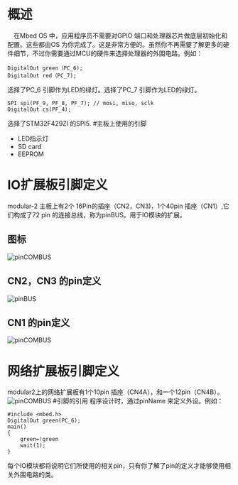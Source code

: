 # 概述
&ensp;&ensp;在Mbed OS 中，应用程序员不需要对GPIO 端口和处理器芯片做底层初始化和配置。这些都由OS 为你完成了。这是非常方便的。虽然你不再需要了解更多的硬件细节，不过你需要通过MCU的硬件来选择处理器的外围电路。例如：
```
DigitalOut green（PC_6); 
DigitalOut red（PC_7); 
```
选择了PC_6 引脚作为LED的绿灯。选择了PC_7 引脚作为LED的绿灯。 

```
SPI spi(PF_9, PF_8, PF_7); // mosi, miso, sclk
DigitalOut cs(PF_4);
```
选择了STM32F429ZI 的SPI5.
#主板上使用的引脚
+ LED指示灯
+ SD card
+ EEPROM
# IO扩展板引脚定义
modular-2 主板上有2个 16Pin的插座（CN2，CN3)，1个40pin 插座（CN1）,它们构成了72 pin 的连接总线，称为pinBUS。用于IO模块的扩展。  
## 图标
![pinCOMBUS](https://github.com/modular2/modular2/raw/master/images/pinref.png)
## CN2，CN3 的pin定义
![pinBUS](https://github.com/modular2/modular2/raw/master/images/PINBUS.png)
## CN1 的pin定义
![pinCOMBUS](https://github.com/modular2/modular2/raw/master/images/PINBUS2.png)
# 网络扩展板引脚定义
modular2上的网络扩展板有1个10pin 插座（CN4A），和一个12pin（CN4B）。  
![pinCOMBUS](https://github.com/modular2/modular2/raw/master/images/pinCOMBUS.png)
#引脚的引用
 程序设计时，通过pinName 来定义外设。例如： 
```
#include <mbed.h>
DigitalOut green(PC_6);
main()
{
    green=!green
    wait(1);
}
```
每个IO模块都将说明它们所使用的相关pin，只有你了解了pin的定义才能够使用相关外围电路的类。

